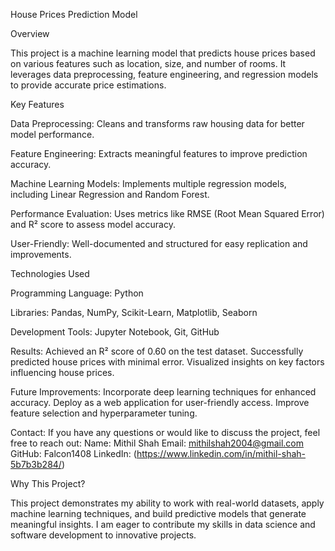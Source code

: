 House Prices Prediction Model

Overview

This project is a machine learning model that predicts house prices based on various features such as location, size, and number of rooms. It leverages data preprocessing, feature engineering, and regression models to provide accurate price estimations.

Key Features

Data Preprocessing: Cleans and transforms raw housing data for better model performance.

Feature Engineering: Extracts meaningful features to improve prediction accuracy.

Machine Learning Models: Implements multiple regression models, including Linear Regression and Random Forest.

Performance Evaluation: Uses metrics like RMSE (Root Mean Squared Error) and R² score to assess model accuracy.

User-Friendly: Well-documented and structured for easy replication and improvements.

Technologies Used

Programming Language: Python

Libraries: Pandas, NumPy, Scikit-Learn, Matplotlib, Seaborn

Development Tools: Jupyter Notebook, Git, GitHub

Results:
Achieved an R² score of 0.60 on the test dataset.
Successfully predicted house prices with minimal error.
Visualized insights on key factors influencing house prices.

Future Improvements:
Incorporate deep learning techniques for enhanced accuracy.
Deploy as a web application for user-friendly access.
Improve feature selection and hyperparameter tuning.

Contact:
If you have any questions or would like to discuss the project, feel free to reach out:
Name: Mithil Shah
Email: mithilshah2004@gmail.com
GitHub: Falcon1408
LinkedIn: (https://www.linkedin.com/in/mithil-shah-5b7b3b284/)

Why This Project?

This project demonstrates my ability to work with real-world datasets, apply machine learning techniques, and build predictive models that generate meaningful insights. I am eager to contribute my skills in data science and software development to innovative projects.

